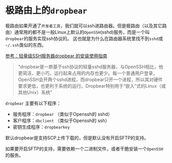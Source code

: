 # 极路由上的`dropbear`

极路由如果开通了`开发者工具`，我们就可以ssh进路由器。但是极路由（以及其它路由）通常用的都不是一般Linux上默认的`OpenSSH`(sshd)服务，而是一个叫`dropbear`的服务实现ssh协议的。
这也就是为什么在路由器系统里找不到`sshd`或`~/.ssh`类似的东西。

[参考：轻量级SSH服务器dropbear 的安装使用指南](http://blog.51cto.com/1inux/1638874)

> "dropbear是一款基于ssh协议的轻量sshd服务器，与OpenSSH相比，他更简洁，更小巧，运行起来占用的内存也更少。每一个普通用户登录，OpenSSH会开两个sshd进程，而dropbear只开一个进程，所以其对硬件要求更低，也更利于系统的运行。Dropbear特别用于“嵌入”式的Linux（或其他Unix）系统"

`dropbear` 主要有以下程序：
- 服务程序：`dropbear` （类似于Openssh的 sshd）             
- 客户程序：`dbclient` （类似于Openssh的 ssh）   
- 密钥生成程序：`dropbearkey`

默认dropbear是支持SCP上传下载的，但是默认没有开启SFTP的支持。

如果要开启SFTP的支持，需要依赖一个二进制文件，或者干脆安装一个`OpenSSH`的服务。
        

